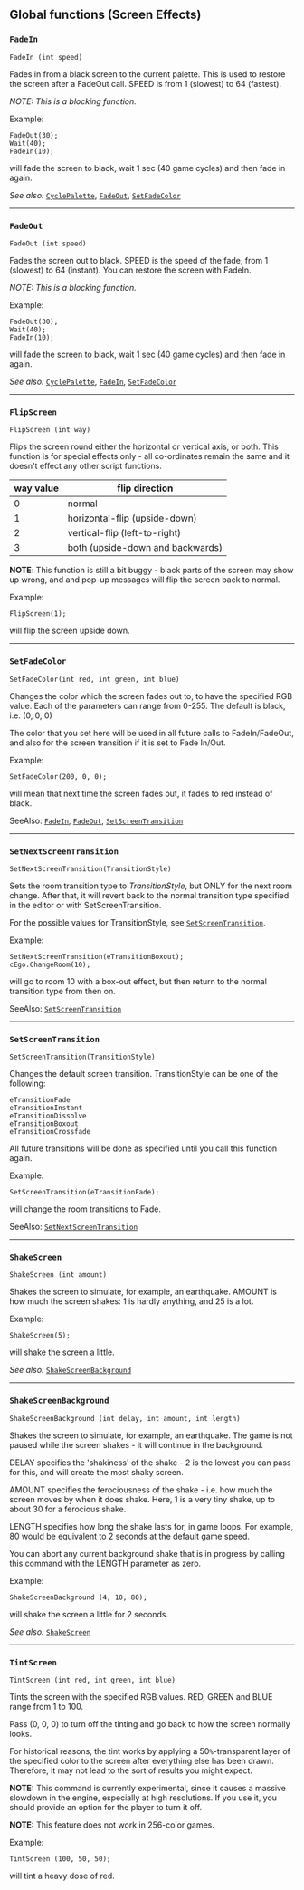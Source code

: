 ## Global functions (Screen Effects)

### `FadeIn`

```ags
FadeIn (int speed)
```

Fades in from a black screen to the current palette. This is used to
restore the screen after a FadeOut call. SPEED is from 1 (slowest) to 64
(fastest).

*NOTE: This is a blocking function.*

Example:

```ags
FadeOut(30);
Wait(40);
FadeIn(10);
```

will fade the screen to black, wait 1 sec (40 game cycles) and then fade
in again.

*See also:* [`CyclePalette`](Globalfunctions_Palette#cyclepalette),
[`FadeOut`](Globalfunctions_Screen#fadeout), [`SetFadeColor`](Globalfunctions_Screen#setfadecolor)

---

### `FadeOut`

```ags
FadeOut (int speed)
```

Fades the screen out to black. SPEED is the speed of the fade, from 1
(slowest) to 64 (instant). You can restore the screen with FadeIn.

*NOTE: This is a blocking function.*

Example:

```ags
FadeOut(30);
Wait(40);
FadeIn(10);
```

will fade the screen to black, wait 1 sec (40 game cycles) and then fade
in again.

*See also:* [`CyclePalette`](Globalfunctions_Palette#cyclepalette),
[`FadeIn`](Globalfunctions_Screen#fadein), [`SetFadeColor`](Globalfunctions_Screen#setfadecolor)

---

### `FlipScreen`

```ags
FlipScreen (int way)
```

Flips the screen round either the horizontal or vertical axis, or both.
This function is for special effects only - all co-ordinates remain the
same and it doesn't effect any other script functions.

way value | flip direction
--- | ---
0 | normal
1 | horizontal-flip (upside-down)
2 | vertical-flip (left-to-right)
3 | both (upside-down and backwards)

**NOTE**: This function is still a bit buggy - black parts of the screen
may show up wrong, and and pop-up messages will flip the screen back to
normal.

Example:

```ags
FlipScreen(1);
```

will flip the screen upside down.

---

### `SetFadeColor`

```ags
SetFadeColor(int red, int green, int blue)
```

Changes the color which the screen fades out to, to have the specified
RGB value. Each of the parameters can range from 0-255. The default is
black, i.e. (0, 0, 0)

The color that you set here will be used in all future calls to
FadeIn/FadeOut, and also for the screen transition if it is set to Fade
In/Out.

Example:

```ags
SetFadeColor(200, 0, 0);
```

will mean that next time the screen fades out, it fades to red instead
of black.

SeeAlso: [`FadeIn`](Globalfunctions_Screen#fadein), [`FadeOut`](Globalfunctions_Screen#fadeout),
[`SetScreenTransition`](Globalfunctions_Screen#setscreentransition)

---

### `SetNextScreenTransition`

```ags
SetNextScreenTransition(TransitionStyle)
```

Sets the room transition type to *TransitionStyle*, but ONLY for the
next room change. After that, it will revert back to the normal
transition type specified in the editor or with SetScreenTransition.

For the possible values for TransitionStyle, see
[`SetScreenTransition`](Globalfunctions_Screen#setscreentransition).

Example:

```ags
SetNextScreenTransition(eTransitionBoxout);
cEgo.ChangeRoom(10);
```

will go to room 10 with a box-out effect, but then return to the normal
transition type from then on.

SeeAlso: [`SetScreenTransition`](Globalfunctions_Screen#setscreentransition)

---

### `SetScreenTransition`

```ags
SetScreenTransition(TransitionStyle)
```

Changes the default screen transition. TransitionStyle can be one of the
following:

    eTransitionFade
    eTransitionInstant
    eTransitionDissolve
    eTransitionBoxout
    eTransitionCrossfade

All future transitions will be done as specified until you call this
function again.

Example:

```ags
SetScreenTransition(eTransitionFade);
```

will change the room transitions to Fade.

SeeAlso: [`SetNextScreenTransition`](Globalfunctions_Screen#setnextscreentransition)

---

### `ShakeScreen`

```ags
ShakeScreen (int amount)
```

Shakes the screen to simulate, for example, an earthquake. AMOUNT is how
much the screen shakes: 1 is hardly anything, and 25 is a lot.

Example:

```ags
ShakeScreen(5);
```

will shake the screen a little.

*See also:* [`ShakeScreenBackground`](Globalfunctions_Screen#shakescreenbackground)

---

### `ShakeScreenBackground`

```ags
ShakeScreenBackground (int delay, int amount, int length)
```

Shakes the screen to simulate, for example, an earthquake. The game is
not paused while the screen shakes - it will continue in the background.

DELAY specifies the 'shakiness' of the shake - 2 is the lowest you can
pass for this, and will create the most shaky screen.

AMOUNT specifies the ferociousness of the shake - i.e. how much the
screen moves by when it does shake. Here, 1 is a very tiny shake, up to
about 30 for a ferocious shake.

LENGTH specifies how long the shake lasts for, in game loops. For
example, 80 would be equivalent to 2 seconds at the default game speed.

You can abort any current background shake that is in progress by
calling this command with the LENGTH parameter as zero.

Example:

```ags
ShakeScreenBackground (4, 10, 80);
```

will shake the screen a little for 2 seconds.

*See also:* [`ShakeScreen`](Globalfunctions_Screen#shakescreen)

---

### `TintScreen`

```ags
TintScreen (int red, int green, int blue)
```

Tints the screen with the specified RGB values. RED, GREEN and BLUE
range from 1 to 100.

Pass (0, 0, 0) to turn off the tinting and go back to how the screen
normally looks.

For historical reasons, the tint works by applying a 50`%`-transparent
layer of the specified color to the screen after everything else has
been drawn. Therefore, it may not lead to the sort of results you might
expect.

**NOTE:** This command is currently experimental, since it causes a
massive slowdown in the engine, especially at high resolutions. If you
use it, you should provide an option for the player to turn it off.

**NOTE:** This feature does not work in 256-color games.

Example:

```ags
TintScreen (100, 50, 50);
```

will tint a heavy dose of red.

